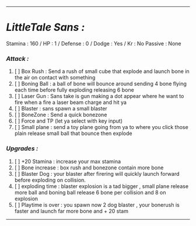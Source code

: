 __________________________________________________________________________
# ***LittleTale Sans :***
Stamina : 160 / HP : 1 / Defense : 0 / Dodge : Yes / Kr : No
Passive : None
### ***Attack :***
1. [ ] Box Rush : Send a rush of small cube that explode and launch bone in the air on contact with something
2. [ ] Boning Ball : a ball of bone will bounce around sending 4 bone flying each time before fully exploding releasing 6 bone
3. [ ] Laser Gun : Sans take is gun making a dot appear where he want to fire when a fire a laser beam charge and hit ya
4. [ ] Blaster : sans spawn a small blaster
5. [ ] BoneZone : Send a quick bonezone
6. [ ] Force and TP (let ya select with key input)
7. [ ] Small plane : send a toy plane going from ya to where you click those plain release small ball that bounce then explode
### ***Upgrades :***
1. [ ]  +20 Stamina : increase your max stamina
2. [ ]  Bone increase : box rush and bonezone contain more bone
3. [ ] Blaster Dog : your blaster after firering will quickly launch forward before exploding on collision.
4. [ ] exploding time : blaster explosion is a tad bigger , small plane release more ball and boning ball release 6 bone per collision and 8 on explosion
5. [ ] Playtime is over : you spawn now 2 dog blaster , your bonerush is faster and launch far more bone and + 20 stam
__________________________________________________________________________

